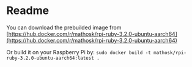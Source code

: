 # Readme

You can download the prebuilded image from [https://hub.docker.com/r/mathosk/rpi-ruby-3.2.0-ubuntu-aarch64](https://hub.docker.com/r/mathosk/rpi-ruby-3.2.0-ubuntu-aarch64)

Or build it on your Raspberry Pi by: `sudo docker build -t mathosk/rpi-ruby-3.2.0-ubuntu-aarch64:latest .`
